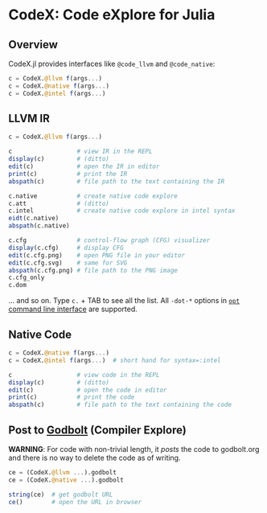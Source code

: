 # CodeX: Code eXplore for Julia

## Overview

CodeX.jl provides interfaces like `@code_llvm` and `@code_native`:

```julia
c = CodeX.@llvm f(args...)
c = CodeX.@native f(args...)
c = CodeX.@intel f(args...)
```

## LLVM IR

```julia
c = CodeX.@llvm f(args...)

c                  # view IR in the REPL
display(c)         # (ditto)
edit(c)            # open the IR in editor
print(c)           # print the IR
abspath(c)         # file path to the text containing the IR

c.native           # create native code explore
c.att              # (ditto)
c.intel            # create native code explore in intel syntax
eidt(c.native)
abspath(c.native)

c.cfg              # control-flow graph (CFG) visualizer
display(c.cfg)     # display CFG
edit(c.cfg.png)    # open PNG file in your editor
edit(c.cfg.svg)    # same for SVG
abspath(c.cfg.png) # file path to the PNG image
c.cfg_only
c.dom
```

... and so on.  Type `c.` + TAB to see all the list.  All `-dot-*`
options in
[`opt` command line interface](https://llvm.org/docs/Passes.html) are
supported.

## Native Code

```julia
c = CodeX.@native f(args...)
c = CodeX.@intel f(args...)  # short hand for syntax=:intel

c                  # view code in the REPL
display(c)         # (ditto)
edit(c)            # open the code in editor
print(c)           # print the code
abspath(c)         # file path to the text containing the code
```

## Post to [Godbolt](https://godbolt.org/) (Compiler Explore)

**WARNING**: For code with non-trivial length, it *posts* the code to
godbolt.org and there is no way to delete the code as of writing.

```julia
ce = (CodeX.@llvm ...).godbolt
ce = (CodeX.@native ...).godbolt

string(ce)  # get godbolt URL
ce()        # open the URL in browser
```
